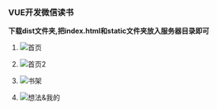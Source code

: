 ###  **VUE开发微信读书** 

 **下载dist文件夹,把index.html和static文件夹放入服务器目录即可** 



1. ![首页](https://images.gitee.com/uploads/images/2019/0325/145028_2152e75b_4830588.gif "GIF4.gif")

2. ![首页2](https://images.gitee.com/uploads/images/2019/0325/145045_4b7c32ca_4830588.gif "GIF5.gif")

3. ![书架](https://images.gitee.com/uploads/images/2019/0325/145230_036ef477_4830588.gif "书架.gif")

4. ![想法&我的](https://images.gitee.com/uploads/images/2019/0325/145248_96b39b5c_4830588.gif "GIF7.gif")
